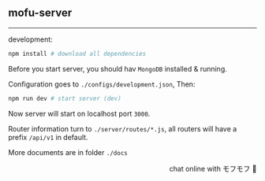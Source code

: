 ## mofu-server
***

development:

```bash
npm install # download all dependencies
```
Before you start server, you should hav `MongoDB` installed & running.

Configuration goes to `./configs/development.json`, Then:
```bash
npm run dev # start server (dev)
```

Now server will start on localhost port `3000`.

Router information turn to `./server/routes/*.js`, all routers will have a prefix `/api/v1` in default.

More documents are in folder `./docs`

<div style="text-align: right">
chat online with モフモフ 🦊
</div>